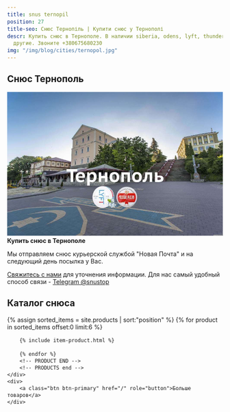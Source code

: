 ```yaml
---
title: snus ternopil
position: 27
title-seo: Снюс Тернопіль | Купити снюс у Тернополі
descr: Купить снюс в Тернополе. В наличии siberia, odens, lyft, thunder, general и
  другие. Звоните +380675680230
img: "/img/blog/cities/ternopol.jpg"
---
```


<section class="mb-4">
	<h1>Снюс Тернополь</h1>
	<div class="row">
		<div class="col-md-7">
			<img class="img-fluid" src="/img/blog/cities/ternopol.jpg" alt="Купити снюс у Тернополі">
		</div>
		<div class="col-md-5">
			<strong>Купить снюс в Тернополе</strong>
			<p>Мы отправляем снюс курьерской службой "Новая Почта" и на следующий день посылка у Вас.</p>
			<p><a href="#contactModal" data-toggle="modal" data-target="#contactModal">Свяжитесь с нами</a> для уточнения информации. Для нас самый удобный способ связи - <a href="//t.me/snustop" target="_blank" title="Telegram"><i class="icon-telegram"></i>Telegram @snustop</a></p>
		</div>
	</div>
</section>

<section class="mb-4">
	<h2>Каталог снюса</h2>
	<div class="row catalog">
		<!-- PRODUCTS start -->
		<!-- PRODUCT START -->
		{% assign sorted_items = site.products | sort:"position" %}
		{% for product in sorted_items offset:0 limit:6 %}
		
		{% include item-product.html %}

		{% endfor %}
		<!-- PRODUCT END -->
		<!-- PRODUCTS end -->
	</div>
	<div>
		<a class="btn btn-primary" href="/" role="button">Больше товаров</a>
	</div>
</section>